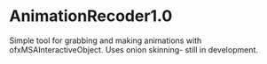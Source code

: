 AnimationRecoder1.0
===================
Simple tool for grabbing and making animations with ofxMSAInteractiveObject. Uses onion skinning- still in development.
